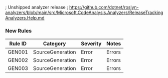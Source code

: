 ﻿; Unshipped analyzer release
; https://github.com/dotnet/roslyn-analyzers/blob/main/src/Microsoft.CodeAnalysis.Analyzers/ReleaseTrackingAnalyzers.Help.md

### New Rules

Rule ID | Category | Severity | Notes
--------|----------|----------|-------
GEN001 | SourceGeneration | Error | Errors
GEN002 | SourceGeneration | Error | Errors
GEN003 | SourceGeneration | Error | Errors